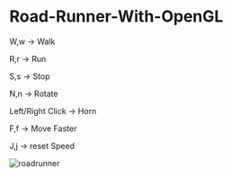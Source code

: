 # Road-Runner-With-OpenGL
W,w -> Walk 

R,r -> Run

S,s -> Stop

N,n -> Rotate

Left/Right Click -> Horn

F,f -> Move Faster

J,j -> reset Speed

![roadrunner](https://user-images.githubusercontent.com/55715103/110058833-4ec00580-7d8d-11eb-8d7f-0d146718d61f.png)
